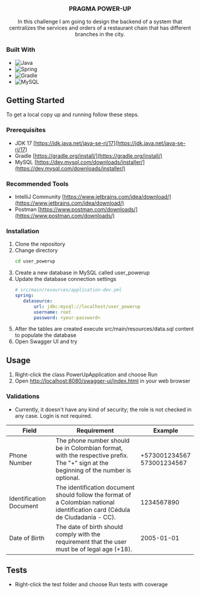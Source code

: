 <br />
<div align="center">
<h3 align="center">PRAGMA POWER-UP</h3>
  <p align="center">
    In this challenge I am going to design the backend of a system that centralizes the services and orders of a restaurant chain that has different branches in the city.
  </p>
</div>

### Built With

* ![Java](https://img.shields.io/badge/java-%23ED8B00.svg?style=for-the-badge&logo=java&logoColor=white)
* ![Spring](https://img.shields.io/badge/Spring-6DB33F?style=for-the-badge&logo=spring&logoColor=white)
* ![Gradle](https://img.shields.io/badge/Gradle-02303A.svg?style=for-the-badge&logo=Gradle&logoColor=white)
* ![MySQL](https://img.shields.io/badge/MySQL-00000F?style=for-the-badge&logo=mysql&logoColor=white)


<!-- GETTING STARTED -->
## Getting Started

To get a local copy up and running follow these steps.

### Prerequisites

* JDK 17 [https://jdk.java.net/java-se-ri/17](https://jdk.java.net/java-se-ri/17)
* Gradle [https://gradle.org/install/](https://gradle.org/install/)
* MySQL [https://dev.mysql.com/downloads/installer/](https://dev.mysql.com/downloads/installer/)

### Recommended Tools

* IntelliJ Community [https://www.jetbrains.com/idea/download/](https://www.jetbrains.com/idea/download/)
* Postman [https://www.postman.com/downloads/](https://www.postman.com/downloads/)

### Installation

1. Clone the repository
2. Change directory
   ```sh
   cd user_powerup
   ```
3. Create a new database in MySQL called user_powerup
4. Update the database connection settings
   ```yml
   # src/main/resources/application-dev.yml
   spring:
      datasource:
          url: jdbc:mysql://localhost/user_powerup
          username: root
          password: <your-password>
   ```
5. After the tables are created execute src/main/resources/data.sql content to populate the database
6. Open Swagger UI and try

<!-- USAGE -->
## Usage

1. Right-click the class PowerUpApplication and choose Run
2. Open [http://localhost:8080/swagger-ui/index.html](http://localhost:8080/swagger-ui/index.html) in your web browser

### Validations

* Currently, it doesn't have any kind of security; the role is not checked in any case. Login is not required.

| Field                   | Requirement                                                                                                                               | Example                         |
|-------------------------|-------------------------------------------------------------------------------------------------------------------------------------------|---------------------------------|
| Phone Number            | The phone number should be in Colombian format, with the respective prefix. <br> The "+" sign at the beginning of the number is optional. | +573001234567 <br> 573001234567 |
| Identification Document | The identification document should follow the format of a Colombian national identification card (Cédula de Ciudadanía -  CC).            | 1234567890                      |
| Date of Birth           | The date of birth should comply with the requirement that the user must be of legal age (+18).                                            | 2005-01-01                      |


<!-- ROADMAP -->
## Tests

- Right-click the test folder and choose Run tests with coverage
